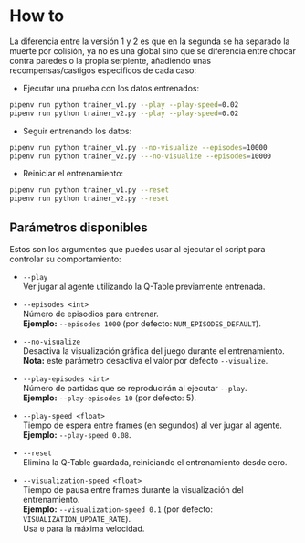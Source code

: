 # How to

La diferencia entre la versión 1 y 2 es que en la segunda se ha separado la muerte por colisión, ya no es una global sino que se diferencia entre chocar contra paredes o la propia serpiente, añadiendo unas recompensas/castigos especificos de cada caso:

* Ejecutar una prueba con los datos entrenados:
  
```bash
pipenv run python trainer_v1.py --play --play-speed=0.02
pipenv run python trainer_v2.py --play --play-speed=0.02
```

* Seguir entrenando los datos:
  
```bash
pipenv run python trainer_v1.py --no-visualize --episodes=10000
pipenv run python trainer_v2.py ---no-visualize --episodes=10000
```

* Reiniciar el entrenamiento:
  
```bash
pipenv run python trainer_v1.py --reset
pipenv run python trainer_v2.py --reset
```

## Parámetros disponibles

Estos son los argumentos que puedes usar al ejecutar el script para controlar su comportamiento:

- `--play`  
  Ver jugar al agente utilizando la Q-Table previamente entrenada.

- `--episodes <int>`  
  Número de episodios para entrenar.  
  **Ejemplo:** `--episodes 1000` (por defecto: `NUM_EPISODES_DEFAULT`).

- `--no-visualize`  
  Desactiva la visualización gráfica del juego durante el entrenamiento.  
  **Nota:** este parámetro desactiva el valor por defecto `--visualize`.

- `--play-episodes <int>`  
  Número de partidas que se reproducirán al ejecutar `--play`.  
  **Ejemplo:** `--play-episodes 10` (por defecto: 5).

- `--play-speed <float>`  
  Tiempo de espera entre frames (en segundos) al ver jugar al agente.  
  **Ejemplo:** `--play-speed 0.08`.

- `--reset`  
  Elimina la Q-Table guardada, reiniciando el entrenamiento desde cero.

- `--visualization-speed <float>`  
  Tiempo de pausa entre frames durante la visualización del entrenamiento.  
  **Ejemplo:** `--visualization-speed 0.1` (por defecto: `VISUALIZATION_UPDATE_RATE`).  
  Usa `0` para la máxima velocidad.